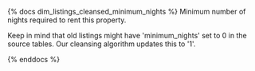 {% docs dim_listings_cleansed_minimum_nights %}
Minimum number of nights required to rent this property.

Keep in mind that old listings might have 'minimum_nights' set
to 0 in the source tables. Our cleansing algorithm updates this
to '1'.

{% enddocs %}


